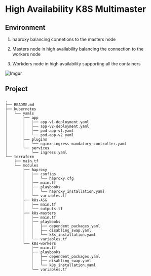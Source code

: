 
# High Availability K8S Multimaster

## Environment

1.  haproxy balancing connetions to the masters node

1.  Masters node in high availability balancing the connection to the workers node

3.  Workders node in high availability supporting all the containers

![Imgur](https://i.imgur.com/8OCiMZS.png)

## Project

```
.
├── README.md
├── kubernetes
│   └── yamls
│       ├── app
│       │   ├── app-v1-deployment.yaml
│       │   ├── app-v2-deployment.yaml
│       │   ├── pod-app-v1.yaml
│       │   └── pod-app-v2.yaml
│       ├── plugins
│       │   └── nginx-ingress-mandatory-controller.yaml
│       └── services
│           └── ingress.yaml
└── terraform
    ├── main.tf
    └── modules
        ├── haproxy
        │   ├── configs
        │   │   └── haproxy.cfg
        │   ├── main.tf
        │   ├── playbooks
        │   │   └── haproxy_installation.yaml
        │   └── variables.tf
        ├── k8s-ASG
        │   ├── main.tf
        │   └── outputs.tf
        ├── k8s-masters
        │   ├── main.tf
        │   ├── playbooks
        │   │   ├── dependent_packages.yaml
        │   │   ├── disabling_swap.yaml
        │   │   └── k8s_installation.yaml
        │   └── variables.tf
        └── k8s-workers
            ├── main.tf
            ├── playbooks
            │   ├── dependent_packages.yaml
            │   ├── disabling_swap.yaml
            │   └── k8s_installation.yaml
            └── variables.tf
```